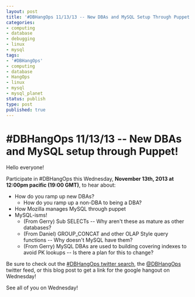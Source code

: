 ```yaml
---
layout: post
title: '#DBHangOps 11/13/13 -- New DBAs and MySQL Setup Through Puppet!'
categories:
- computing
- database
- debugging
- linux
- mysql
tags:
- '#DBHangOps'
- computing
- database
- HangOps
- linux
- mysql
- mysql_planet
status: publish
type: post
published: true
---
```

\#DBHangOps 11/13/13 -- New DBAs and MySQL setup through Puppet!
========================================================

Hello everyone!

Participate in \#DBHangOps this Wednesday, **November 13th, 2013 at 12:00pm pacific (19:00 GMT)**, to hear about:

* How do you ramp up new DBAs?
	* How do you ramp up a non-DBA to being a DBA?
* How Mozilla manages MySQL through puppet
* MySQL-isms!
	* (From Gerry) Sub SELECTs -- Why aren't these as mature as other databases?
	* (From Daniel) GROUP_CONCAT and other OLAP Style query functions -- Why doesn't MySQL have them?
	* (From Gerry) MySQL DBAs are used to building covering indexes to avoid PK lookups -- Is there a plan for this to change?

Be sure to check out the [\#DBHangOps twitter search](https://twitter.com/search/realtime?q=%23DBHangOps), the [@DBHangOps](https://twitter.com/dbhangops) twitter feed, or this blog post to get a link for the google hangout on Wednesday!

See all of you on Wednesday!

